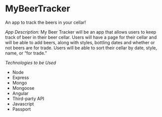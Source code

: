 # MyBeerTracker
An app to track the beers in your cellar!

*App Description:*  My Beer Tracker will be an app that allows users to keep track of beer in their beer cellar.  Users will have a page for their cellar and will be able to add beers, along with styles, bottling dates and whether or not beers are for trade.  Users will be able to sort their cellar by date, style, name, or “for trade.”

*Technologies to be Used*
- Node
- Express
- Mongo
- Mongoose
- Angular
- Third-party API
- Javascript
- Passport
